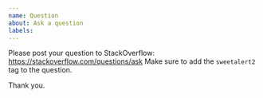 ```yaml
---
name: Question
about: Ask a question
labels:
---
```


Please post your question to StackOverflow: https://stackoverflow.com/questions/ask
Make sure to add the `sweetalert2` tag to the question.

Thank you.
